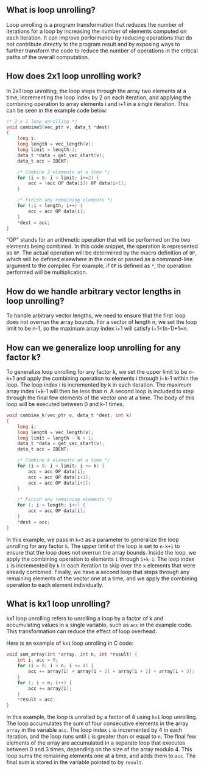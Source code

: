 ## What is loop unrolling?

Loop unrolling is a program transformation that reduces the number of iterations for a loop by increasing the number of elements computed on each iteration. It can improve performance by reducing operations that do not contribute directly to the program result and by exposing ways to further transform the code to reduce the number of operations in the critical paths of the overall computation.

## How does 2x1 loop unrolling work?

In 2x1 loop unrolling, the loop steps through the array two elements at a time, incrementing the loop index by 2 on each iteration, and applying the combining operation to array elements i and i+1 in a single iteration. This can be seen in the example code below:
```c
/* 2 x 1 loop unrolling */
void combine5(vec_ptr v, data_t *dest)
{
    long i;
    long length = vec_length(v);
    long limit = length-1;
    data_t *data = get_vec_start(v);
    data_t acc = IDENT;

    /* Combine 2 elements at a time */
    for (i = 0; i < limit; i+=2) {
        acc = (acc OP data[i]) OP data[i+1];
    }

    /* Finish any remaining elements */
    for (;i < length; i++) {
        acc = acc OP data[i];
    }
    *dest = acc;
}
```
"OP" stands for an arithmetic operation that will be performed on the two elements being combined. In this code snippet, the operation is represented as `OP`. The actual operation will be determined by the macro definition of `OP`, which will be defined elsewhere in the code or passed as a command-line argument to the compiler. For example, if `OP` is defined as `*`, the operation performed will be multiplication.

## How do we handle arbitrary vector lengths in loop unrolling?

To handle arbitrary vector lengths, we need to ensure that the first loop does not overrun the array bounds. For a vector of length n, we set the loop limit to be n-1, so the maximum array index i+1 will satisfy i+1<(n-1)+1=n.

## How can we generalize loop unrolling for any factor k?

To generalize loop unrolling for any factor k, we set the upper limit to be n-k+1 and apply the combining operation to elements i through i+k-1 within the loop. The loop index i is incremented by k in each iteration. The maximum array index i+k-1 will then be less than n. A second loop is included to step through the final few elements of the vector one at a time. The body of this loop will be executed between 0 and k-1 times.
```c
void combine_k(vec_ptr v, data_t *dest, int k)
{
    long i;
    long length = vec_length(v);
    long limit = length - k + 1;
    data_t *data = get_vec_start(v);
    data_t acc = IDENT;

    /* Combine k elements at a time */
    for (i = 0; i < limit; i += k) {
        acc = acc OP data[i];
        acc = acc OP data[i+1];
        acc = acc OP data[i+2];
    }

    /* Finish any remaining elements */
    for (; i < length; i++) {
        acc = acc OP data[i];
    }
    *dest = acc;
}
```
In this example, we pass in `k=3` as a parameter to generalize the loop unrolling for any factor `k`. The upper limit of the loop is set to `n-k+1` to ensure that the loop does not overrun the array bounds. Inside the loop, we apply the combining operation to elements `i` through `i+k-1`. The loop index `i` is incremented by `k` in each iteration to skip over the `k` elements that were already combined. Finally, we have a second loop that steps through any remaining elements of the vector one at a time, and we apply the combining operation to each element individually.

## What is kx1 loop unrolling?

kx1 loop unrolling refers to unrolling a loop by a factor of k and accumulating values in a single variable, such as `acc` in the example code. This transformation can reduce the effect of loop overhead.

Here is an example of `kx1` loop unrolling in C code:
```c
void sum_array(int *array, int n, int *result) {
    int i, acc = 0;
    for (i = 0; i < n; i += 4) {
        acc += array[i] + array[i + 1] + array[i + 2] + array[i + 3];
    }
    for (; i < n; i++) {
        acc += array[i];
    }
    *result = acc;
}
```
In this example, the loop is unrolled by a factor of 4 using `kx1` loop unrolling. The loop accumulates the sum of four consecutive elements in the array `array` in the variable `acc`. The loop index `i` is incremented by 4 in each iteration, and the loop runs until `i` is greater than or equal to `n`. The final few elements of the array are accumulated in a separate loop that executes between 0 and 3 times, depending on the size of the array modulo 4. This loop sums the remaining elements one at a time, and adds them to `acc`. The final sum is stored in the variable pointed to by `result`.

